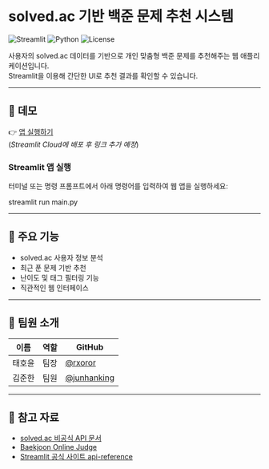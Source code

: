 # solved.ac 기반 백준 문제 추천 시스템

![Streamlit](https://img.shields.io/badge/streamlit-%23FF4B4B.svg?style=flat&logo=streamlit&logoColor=white)
![Python](https://img.shields.io/badge/python-3.9%2B-blue.svg)
![License](https://img.shields.io/github/license/rxoror/solvedac_based_recommender)

사용자의 solved.ac 데이터를 기반으로 개인 맞춤형 백준 문제를 추천해주는 웹 애플리케이션입니다.  
Streamlit을 이용해 간단한 UI로 추천 결과를 확인할 수 있습니다.

---

## 🔗 데모

👉 [앱 실행하기]()  
(*Streamlit Cloud에 배포 후 링크 추가 예정*)

### Streamlit 앱 실행

터미널 또는 명령 프롬프트에서 아래 명령어를 입력하여 웹 앱을 실행하세요:

streamlit run main.py

---

## 🚀 주요 기능

- solved.ac 사용자 정보 분석
- 최근 푼 문제 기반 추천
- 난이도 및 태그 필터링 기능
- 직관적인 웹 인터페이스

---

## 👥 팀원 소개

| 이름 | 역할 | GitHub |
|------|------|--------|
| 태호윤 | 팀장 | [@rxoror](https://github.com/rxoror) |
| 김준한 | 팀원 | [@junhanking](https://github.com/junhanking) |

---

## 📌 참고 자료

- [solved.ac 비공식 API 문서](https://solvedac.github.io/unofficial-documentation/)
- [Baekjoon Online Judge](https://www.acmicpc.net/)
- [Streamlit 공식 사이트 api-reference](https://docs.streamlit.io/develop/api-reference#layouts-and-containers)
